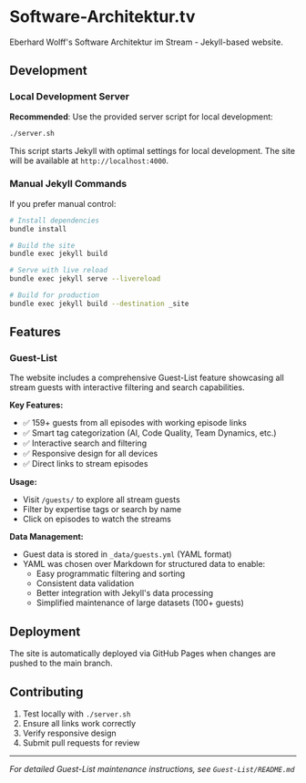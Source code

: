 # Software-Architektur.tv

Eberhard Wolff's Software Architektur im Stream - Jekyll-based website.

## Development

### Local Development Server

**Recommended**: Use the provided server script for local development:

```bash
./server.sh
```

This script starts Jekyll with optimal settings for local development. The site will be available at `http://localhost:4000`.

### Manual Jekyll Commands

If you prefer manual control:

```bash
# Install dependencies
bundle install

# Build the site
bundle exec jekyll build

# Serve with live reload
bundle exec jekyll serve --livereload

# Build for production
bundle exec jekyll build --destination _site
```

## Features

### Guest-List

The website includes a comprehensive Guest-List feature showcasing all stream guests with interactive filtering and search capabilities.

**Key Features:**
- ✅ 159+ guests from all episodes with working episode links
- ✅ Smart tag categorization (AI, Code Quality, Team Dynamics, etc.)
- ✅ Interactive search and filtering
- ✅ Responsive design for all devices
- ✅ Direct links to stream episodes

**Usage:**
- Visit `/guests/` to explore all stream guests
- Filter by expertise tags or search by name
- Click on episodes to watch the streams

**Data Management:**
- Guest data is stored in `_data/guests.yml` (YAML format)
- YAML was chosen over Markdown for structured data to enable:
  - Easy programmatic filtering and sorting
  - Consistent data validation
  - Better integration with Jekyll's data processing
  - Simplified maintenance of large datasets (100+ guests)

## Deployment

The site is automatically deployed via GitHub Pages when changes are pushed to the main branch.

## Contributing

1. Test locally with `./server.sh`
2. Ensure all links work correctly
3. Verify responsive design
4. Submit pull requests for review

---

*For detailed Guest-List maintenance instructions, see `Guest-List/README.md`*